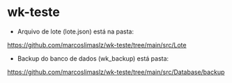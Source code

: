 # wk-teste

- Arquivo de lote (lote.json) está na pasta:

https://github.com/marcoslimaslz/wk-teste/tree/main/src/Lote

- Backup do banco de dados (wk_backup) está pasta:

https://github.com/marcoslimaslz/wk-teste/tree/main/src/Database/backup
